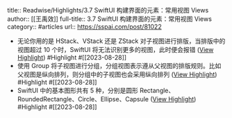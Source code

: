 title:: Readwise/Highlights/3.7 SwiftUI 构建界面的元素：常用视图 Views
author:: [[王禹效]]
full-title:: 3.7 SwiftUI 构建界面的元素：常用视图 Views
category:: #articles
url:: https://sspai.com/post/81022
- 无论你用的是 HStack、VStack 还是 ZStack 对子视图进行排版，当排版中的视图超过 10 个时，SwiftUI 将无法识别更多的视图，此时便会报错 ([View Highlight](https://read.readwise.io/read/01h8x77qsswmhbdq5gysxemz1m)) #Highlight #[[2023-08-28]]
- 使用 Group 将子视图进行分组，分组视图表示遵从父视图的排版规则。比如父视图是纵向排列，则分组中的子视图也会采用纵向排列 ([View Highlight](https://read.readwise.io/read/01h8x7840qqysv772axhkrjxdf)) #Highlight #[[2023-08-28]]
- SwiftUI 中的基本图形共有 5 种，分别是圆形 Rectangle、RoundedRectangle、Circle、Ellipse、Capsule ([View Highlight](https://read.readwise.io/read/01h8x797g29thjej4y787g0qx2)) #Highlight #[[2023-08-28]]
